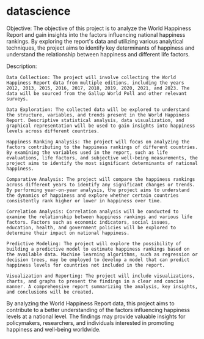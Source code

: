 # datascience
Objective:
The objective of this project is to analyze the World Happiness Report and gain insights into the factors influencing national happiness rankings. By exploring the report's data and utilizing various analytical techniques, the project aims to identify key determinants of happiness and understand the relationship between happiness and different life factors.

Description:

    Data Collection: The project will involve collecting the World Happiness Report data from multiple editions, including the years 2012, 2013, 2015, 2016, 2017, 2018, 2019, 2020, 2021, and 2023. The data will be sourced from the Gallup World Poll and other relevant surveys.

    Data Exploration: The collected data will be explored to understand the structure, variables, and trends present in the World Happiness Report. Descriptive statistical analysis, data visualization, and graphical representation will be used to gain insights into happiness levels across different countries.

    Happiness Ranking Analysis: The project will focus on analyzing the factors contributing to the happiness rankings of different countries. By examining the variables used in the report, such as life evaluations, life factors, and subjective well-being measurements, the project aims to identify the most significant determinants of national happiness.

    Comparative Analysis: The project will compare the happiness rankings across different years to identify any significant changes or trends. By performing year-on-year analysis, the project aims to understand the dynamics of happiness and explore whether certain countries consistently rank higher or lower in happiness over time.

    Correlation Analysis: Correlation analysis will be conducted to examine the relationship between happiness rankings and various life factors. Factors such as economic indicators, social issues, education, health, and government policies will be explored to determine their impact on national happiness.

    Predictive Modeling: The project will explore the possibility of building a predictive model to estimate happiness rankings based on the available data. Machine learning algorithms, such as regression or decision trees, may be employed to develop a model that can predict happiness levels for countries not included in the report.

    Visualization and Reporting: The project will include visualizations, charts, and graphs to present the findings in a clear and concise manner. A comprehensive report summarizing the analysis, key insights, and conclusions will be created.

By analyzing the World Happiness Report data, this project aims to contribute to a better understanding of the factors influencing happiness levels at a national level. The findings may provide valuable insights for policymakers, researchers, and individuals interested in promoting happiness and well-being worldwide.
